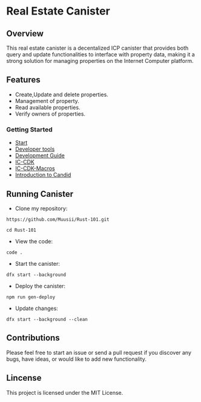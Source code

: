# Real Estate Canister
## Overview
This real estate canister is a decentalized ICP canister that provides both query and update functionalities to interface with property data, making it a strong solution for managing properties on the Internet Computer platform.

## Features
+ Create,Update and delete properties.
+ Management of property.
+ Read available properties.
+ Verify owners of properties.

### Getting Started
- [Start](https://internetcomputer.org/docs/current/developer-docs/getting-started/deploy/local)
- [Developer tools](https://internetcomputer.org/docs/current/developer-docs/getting-started/install)
- [Development Guide](https://internetcomputer.org/docs/current/developer-docs/backend/rust)
- [IC-CDK](https://docs.rs/ic-cdk/latest/ic_cdk)
- [IC-CDK-Macros](https://docs.rs/ic-cdk-macros/latest/ic_cdk_macros)
- [Introduction to Candid](https://internetcomputer.org/docs/current/developer-docs/backend/candid)

## Running Canister
+ Clone my repository:
```
https://github.com/Muusii/Rust-101.git
```
```
cd Rust-101
```
+ View the code:
```
code .
```
+ Start the canister:
```
dfx start --background
```
+ Deploy the canister:
```
npm run gen-deploy
```
+ Update changes:
```
dfx start --background --clean
```
## Contributions
Please feel free to start an issue or send a pull request if you discover any bugs, have ideas, or would like to add new functionality.

## Lincense
This project is licensed under the MIT License.



